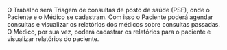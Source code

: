 O Trabalho será Triagem de consultas de posto de saúde (PSF), onde o Paciente e o Médico se cadastram. 
Com isso o Paciente poderá agendar consultas e visualizar os relatórios dos médicos sobre consultas passadas.
O Médico, por sua vez, poderá cadastrar os relatórios para o paciente e visualizar relatórios do paciente.
